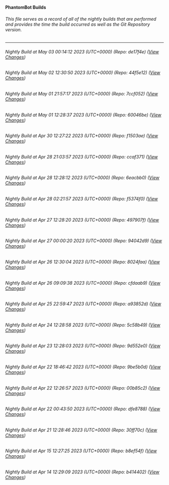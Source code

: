 **PhantomBot Builds**

###### This file serves as a record of all of the nightly builds that are performed and provides the time the build occurred as well as the Git Repository version.
-------------------------------------------------------------------------------------------------------------
###### Nightly Build at May 03 00:14:12 2023 (UTC+0000) (Repo: de17f4e) ([View Changes](https://github.com/PhantomBot/PhantomBot/compare/44f5e12...de17f4e))
###### Nightly Build at May 02 12:30:50 2023 (UTC+0000) (Repo: 44f5e12) ([View Changes](https://github.com/PhantomBot/PhantomBot/compare/7ccf052...44f5e12))
###### Nightly Build at May 01 21:57:17 2023 (UTC+0000) (Repo: 7ccf052) ([View Changes](https://github.com/PhantomBot/PhantomBot/compare/60046be...7ccf052))
###### Nightly Build at May 01 12:28:37 2023 (UTC+0000) (Repo: 60046be) ([View Changes](https://github.com/PhantomBot/PhantomBot/compare/f1503ae...60046be))
###### Nightly Build at Apr 30 12:27:22 2023 (UTC+0000) (Repo: f1503ae) ([View Changes](https://github.com/PhantomBot/PhantomBot/compare/ccaf371...f1503ae))
###### Nightly Build at Apr 28 21:03:57 2023 (UTC+0000) (Repo: ccaf371) ([View Changes](https://github.com/PhantomBot/PhantomBot/compare/6eacbb0...ccaf371))
###### Nightly Build at Apr 28 12:28:12 2023 (UTC+0000) (Repo: 6eacbb0) ([View Changes](https://github.com/PhantomBot/PhantomBot/compare/f5374f0...6eacbb0))
###### Nightly Build at Apr 28 02:21:57 2023 (UTC+0000) (Repo: f5374f0) ([View Changes](https://github.com/PhantomBot/PhantomBot/compare/497907f...f5374f0))
###### Nightly Build at Apr 27 12:28:20 2023 (UTC+0000) (Repo: 497907f) ([View Changes](https://github.com/PhantomBot/PhantomBot/compare/94042d9...497907f))
###### Nightly Build at Apr 27 00:00:20 2023 (UTC+0000) (Repo: 94042d9) ([View Changes](https://github.com/PhantomBot/PhantomBot/compare/8024faa...94042d9))
###### Nightly Build at Apr 26 12:30:04 2023 (UTC+0000) (Repo: 8024faa) ([View Changes](https://github.com/PhantomBot/PhantomBot/compare/cfdaab9...8024faa))
###### Nightly Build at Apr 26 09:09:38 2023 (UTC+0000) (Repo: cfdaab9) ([View Changes](https://github.com/PhantomBot/PhantomBot/compare/a93852d...cfdaab9))
###### Nightly Build at Apr 25 22:59:47 2023 (UTC+0000) (Repo: a93852d) ([View Changes](https://github.com/PhantomBot/PhantomBot/compare/5c58b49...a93852d))
###### Nightly Build at Apr 24 12:28:58 2023 (UTC+0000) (Repo: 5c58b49) ([View Changes](https://github.com/PhantomBot/PhantomBot/compare/9d552e0...5c58b49))
###### Nightly Build at Apr 23 12:28:03 2023 (UTC+0000) (Repo: 9d552e0) ([View Changes](https://github.com/PhantomBot/PhantomBot/compare/9be5b0d...9d552e0))
###### Nightly Build at Apr 22 18:46:42 2023 (UTC+0000) (Repo: 9be5b0d) ([View Changes](https://github.com/PhantomBot/PhantomBot/compare/00b85c2...9be5b0d))
###### Nightly Build at Apr 22 12:26:57 2023 (UTC+0000) (Repo: 00b85c2) ([View Changes](https://github.com/PhantomBot/PhantomBot/compare/dfe8788...00b85c2))
###### Nightly Build at Apr 22 00:43:50 2023 (UTC+0000) (Repo: dfe8788) ([View Changes](https://github.com/PhantomBot/PhantomBot/compare/30ff70c...dfe8788))
###### Nightly Build at Apr 21 12:28:46 2023 (UTC+0000) (Repo: 30ff70c) ([View Changes](https://github.com/PhantomBot/PhantomBot/compare/b8ef54f...30ff70c))
###### Nightly Build at Apr 15 12:27:25 2023 (UTC+0000) (Repo: b8ef54f) ([View Changes](https://github.com/PhantomBot/PhantomBot/compare/b414402...b8ef54f))
###### Nightly Build at Apr 14 12:29:09 2023 (UTC+0000) (Repo: b414402) ([View Changes](https://github.com/PhantomBot/PhantomBot/compare/299a953...b414402))
